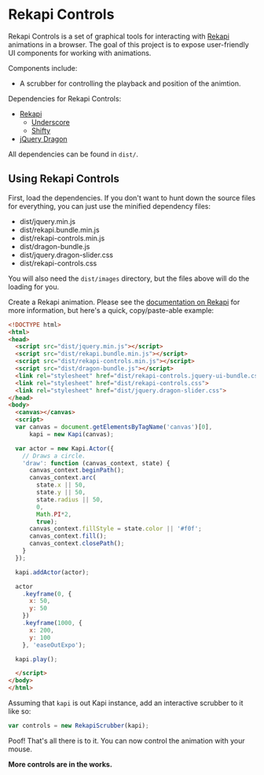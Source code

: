# Rekapi Controls

Rekapi Controls is a set of graphical tools for interacting with [Rekapi](http://jeremyckahn.github.com/rekapi/) animations in a browser.  The goal of this project is to expose user-friendly UI components for working with animations.

Components include:

- A scrubber for controlling the playback and position of the animtion.

Dependencies for Rekapi Controls:

- [Rekapi](https://github.com/jeremyckahn/rekapi/)
  - [Underscore](https://github.com/documentcloud/underscore)
  - [Shifty](https://github.com/jeremyckahn/shifty)
- [jQuery Dragon](https://github.com/jeremyckahn/dragon)

All dependencies can be found in `dist/`.

## Using Rekapi Controls

First, load the dependencies.  If you don't want to hunt down the source files for everything, you can just use the minified dependency files:

- dist/jquery.min.js
- dist/rekapi.bundle.min.js
- dist/rekapi-controls.min.js
- dist/dragon-bundle.js
- dist/jquery.dragon-slider.css
- dist/rekapi-controls.css

You will also need the `dist/images` directory, but the files above will do the loading for you.

Create a Rekapi animation.  Please see the [documentation on Rekapi](https://github.com/jeremyckahn/rekapi/blob/master/README.md) for more information, but here's a quick, copy/paste-able example:

````html
<!DOCTYPE html>
<html>
<head>
  <script src="dist/jquery.min.js"></script>
  <script src="dist/rekapi.bundle.min.js"></script>
  <script src="dist/rekapi-controls.min.js"></script>
  <script src="dist/dragon-bundle.js"></script>
  <link rel="stylesheet" href="dist/rekapi-controls.jquery-ui-bundle.css">
  <link rel="stylesheet" href="dist/rekapi-controls.css">
  <link rel="stylesheet" href="dist/jquery.dragon-slider.css">
</head>
<body>
  <canvas></canvas>
  <script>
  var canvas = document.getElementsByTagName('canvas')[0],
      kapi = new Kapi(canvas);

  var actor = new Kapi.Actor({
    // Draws a circle.
    'draw': function (canvas_context, state) {
      canvas_context.beginPath();
      canvas_context.arc(
        state.x || 50,
        state.y || 50,
        state.radius || 50,
        0,
        Math.PI*2,
        true);
      canvas_context.fillStyle = state.color || '#f0f';
      canvas_context.fill();
      canvas_context.closePath();
    }
  });

  kapi.addActor(actor);

  actor
    .keyframe(0, {
      x: 50,
      y: 50
    })
    .keyframe(1000, {
      x: 200,
      y: 100
    }, 'easeOutExpo');

  kapi.play();

  </script>
</body>
</html>

````

Assuming that `kapi` is out Kapi instance, add an interactive scrubber to it like so:

````javascript
var controls = new RekapiScrubber(kapi);
````

Poof!  That's all there is to it.  You can now control the animation with your mouse.

__More controls are in the works.__
